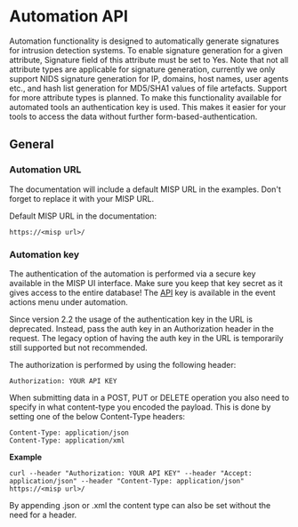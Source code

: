 # Automation API

Automation functionality is designed to automatically generate signatures for intrusion detection systems. To enable signature generation for a given attribute, Signature field of this attribute must be set to Yes. Note that not all attribute types are applicable for signature generation, currently we only support NIDS signature generation for IP, domains, host names, user agents etc., and hash list generation for MD5/SHA1 values of file artefacts. Support for more attribute types is planned. To make this functionality available for automated tools an authentication key is used. This makes it easier for your tools to access the data without further form-based-authentication.

## General

### Automation URL
The documentation will include a default MISP URL in the examples. Don't forget to replace it with your MISP URL.

Default MISP URL in the documentation:

``` https://<misp url>/ ```

### Automation key
The authentication of the automation is performed via a secure key available in the MISP UI interface. Make sure you keep that key secret as it gives access to the entire database! The [API](https://misp.gitbooks.io/misp-book/content/GLOSSARY.html#api) key is available in the event actions menu under automation.

Since version 2.2 the usage of the authentication key in the URL is deprecated. Instead, pass the auth key in an Authorization header in the request. The legacy option of having the auth key in the URL is temporarily still supported but not recommended.

The authorization is performed by using the following header:

``` Authorization: YOUR API KEY ```

When submitting data in a POST, PUT or DELETE operation you also need to specify in what content-type you encoded the payload. This is done by setting one of the below Content-Type headers:

```
Content-Type: application/json 
Content-Type: application/xml
```

**Example**

```curl --header "Authorization: YOUR API KEY" --header "Accept: application/json" --header "Content-Type: application/json" https://<misp url>/```

By appending .json or .xml the content type can also be set without the need for a header.
